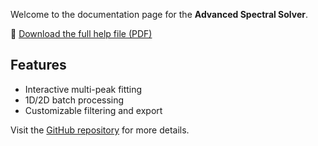 
Welcome to the documentation page for the **Advanced Spectral Solver**.

📄 [Download the full help file (PDF)](help.pdf)

## Features
- Interactive multi-peak fitting
- 1D/2D batch processing
- Customizable filtering and export

Visit the [GitHub repository](https://github.com/mjindra95/AdvancedSpectralSolver) for more details.
